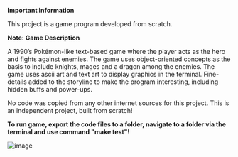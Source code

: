 **Important Information**

This project is a game program developed from scratch.

**Note: Game Description**

A 1990’s Pokémon-like text-based game where the player acts as the hero and fights against enemies.
The game uses object-oriented concepts as the basis to include knights, mages and a dragon among 
the enemies. The game uses ascii art and text art to display graphics in the terminal.
Fine-details added to the storyline to make the program interesting, including hidden 
buffs and power-ups.

No code was copied from any other internet sources for this project.
This is an independent project, built from scratch!

**To run game, export the code files to a folder, navigate to a folder via the terminal and use command "make test"!**




![image](https://user-images.githubusercontent.com/99183587/209444114-5ad55838-bb57-4eeb-b236-dcae6763d3fe.png)


